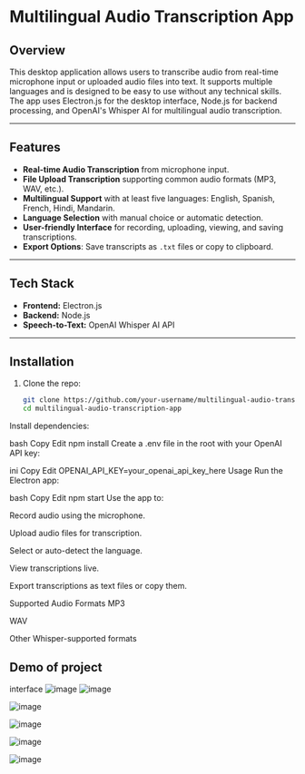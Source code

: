 # Multilingual Audio Transcription App

## Overview

This desktop application allows users to transcribe audio from real-time microphone input or uploaded audio files into text. It supports multiple languages and is designed to be easy to use without any technical skills. The app uses Electron.js for the desktop interface, Node.js for backend processing, and OpenAI's Whisper AI for multilingual audio transcription.

---

## Features

- **Real-time Audio Transcription** from microphone input.
- **File Upload Transcription** supporting common audio formats (MP3, WAV, etc.).
- **Multilingual Support** with at least five languages: English, Spanish, French, Hindi, Mandarin.
- **Language Selection** with manual choice or automatic detection.
- **User-friendly Interface** for recording, uploading, viewing, and saving transcriptions.
- **Export Options**: Save transcripts as `.txt` files or copy to clipboard.

---

## Tech Stack

- **Frontend:** Electron.js
- **Backend:** Node.js
- **Speech-to-Text:** OpenAI Whisper AI API

---

## Installation

1. Clone the repo:
   ```bash
   git clone https://github.com/your-username/multilingual-audio-transcription-app.git
   cd multilingual-audio-transcription-app
Install dependencies:

bash
Copy
Edit
npm install
Create a .env file in the root with your OpenAI API key:

ini
Copy
Edit
OPENAI_API_KEY=your_openai_api_key_here
Usage
Run the Electron app:

bash
Copy
Edit
npm start
Use the app to:

Record audio using the microphone.

Upload audio files for transcription.

Select or auto-detect the language.

View transcriptions live.

Export transcriptions as text files or copy them.

Supported Audio Formats
MP3

WAV

Other Whisper-supported formats

## Demo of project 
interface 
![image](https://github.com/user-attachments/assets/051fce63-2861-40c5-a529-5de03e63bce6)  ![image](https://github.com/user-attachments/assets/fda2a326-ffa2-4fd5-a123-945b9e07e7c5)

![image](https://github.com/user-attachments/assets/03f1bdfb-e99c-4b9c-ab92-594a7e72d6ec)

![image](https://github.com/user-attachments/assets/43a0c331-e1f7-483c-b275-e52ba011d9b4)

![image](https://github.com/user-attachments/assets/38dfa91c-aec8-4496-a50e-a0d1f26e09a6)


![image](https://github.com/user-attachments/assets/0873765a-fc07-4f48-8d7c-addc9fc1d7e2)








